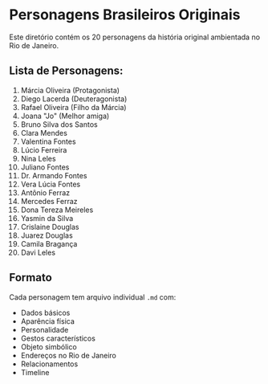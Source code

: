 # Personagens Brasileiros Originais

Este diretório contém os 20 personagens da história original ambientada no Rio de Janeiro.

## Lista de Personagens:

1. Márcia Oliveira (Protagonista)
2. Diego Lacerda (Deuteragonista) 
3. Rafael Oliveira (Filho da Márcia)
4. Joana "Jo" (Melhor amiga)
5. Bruno Silva dos Santos
6. Clara Mendes
7. Valentina Fontes
8. Lúcio Ferreira
9. Nina Leles
10. Juliano Fontes
11. Dr. Armando Fontes
12. Vera Lúcia Fontes
13. Antônio Ferraz
14. Mercedes Ferraz
15. Dona Tereza Meireles
16. Yasmin da Silva
17. Crislaine Douglas
18. Juarez Douglas
19. Camila Bragança
20. Davi Leles

## Formato

Cada personagem tem arquivo individual `.md` com:
- Dados básicos
- Aparência física
- Personalidade
- Gestos característicos
- Objeto simbólico
- Endereços no Rio de Janeiro
- Relacionamentos
- Timeline
